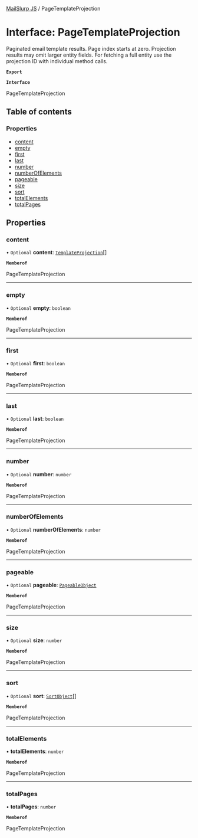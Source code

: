 [MailSlurp JS](../README.md) / PageTemplateProjection

# Interface: PageTemplateProjection

Paginated email template results. Page index starts at zero. Projection results may omit larger entity fields. For fetching a full entity use the projection ID with individual method calls.

**`Export`**

**`Interface`**

PageTemplateProjection

## Table of contents

### Properties

- [content](PageTemplateProjection.md#content)
- [empty](PageTemplateProjection.md#empty)
- [first](PageTemplateProjection.md#first)
- [last](PageTemplateProjection.md#last)
- [number](PageTemplateProjection.md#number)
- [numberOfElements](PageTemplateProjection.md#numberofelements)
- [pageable](PageTemplateProjection.md#pageable)
- [size](PageTemplateProjection.md#size)
- [sort](PageTemplateProjection.md#sort)
- [totalElements](PageTemplateProjection.md#totalelements)
- [totalPages](PageTemplateProjection.md#totalpages)

## Properties

### content

• `Optional` **content**: [`TemplateProjection`](TemplateProjection.md)[]

**`Memberof`**

PageTemplateProjection

___

### empty

• `Optional` **empty**: `boolean`

**`Memberof`**

PageTemplateProjection

___

### first

• `Optional` **first**: `boolean`

**`Memberof`**

PageTemplateProjection

___

### last

• `Optional` **last**: `boolean`

**`Memberof`**

PageTemplateProjection

___

### number

• `Optional` **number**: `number`

**`Memberof`**

PageTemplateProjection

___

### numberOfElements

• `Optional` **numberOfElements**: `number`

**`Memberof`**

PageTemplateProjection

___

### pageable

• `Optional` **pageable**: [`PageableObject`](PageableObject.md)

**`Memberof`**

PageTemplateProjection

___

### size

• `Optional` **size**: `number`

**`Memberof`**

PageTemplateProjection

___

### sort

• `Optional` **sort**: [`SortObject`](SortObject.md)[]

**`Memberof`**

PageTemplateProjection

___

### totalElements

• **totalElements**: `number`

**`Memberof`**

PageTemplateProjection

___

### totalPages

• **totalPages**: `number`

**`Memberof`**

PageTemplateProjection
